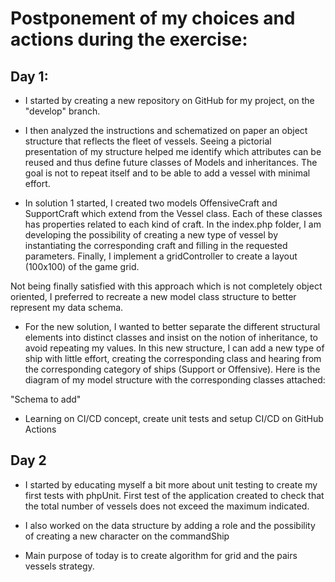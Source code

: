 # Postponement of my choices and actions during the exercise:

## Day 1:

- I started by creating a new repository on GitHub for my project, on the "develop" branch.

- I then analyzed the instructions and schematized on paper an object structure that reflects the fleet of vessels. Seeing a pictorial presentation of my structure helped me identify which attributes can be reused and thus define future classes of Models and inheritances. The goal is not to repeat itself and to be able to add a vessel with minimal effort.

- In solution 1 started, I created two models OffensiveCraft and SupportCraft which extend from the Vessel class. Each of these classes has properties related to each kind of craft. In the index.php folder, I am developing the possibility of creating a new type of vessel by instantiating the corresponding craft and filling in the requested parameters. Finally, I implement a gridController to create a layout (100x100) of the game grid.

Not being finally satisfied with this approach which is not completely object oriented, I preferred to recreate a new model class structure to better represent my data schema.

- For the new solution, I wanted to better separate the different structural elements into distinct classes and insist on the notion of inheritance, to avoid repeating my values. In this new structure, I can add a new type of ship with little effort, creating the corresponding class and hearing from the corresponding category of ships (Support or Offensive).
Here is the diagram of my model structure with the corresponding classes attached:

"Schema to add"

- Learning on CI/CD concept, create unit tests and setup CI/CD on GitHub Actions


## Day 2

- I started by educating myself a bit more about unit testing to create my first tests with phpUnit. First test of the application created to check that the total number of vessels does not exceed the maximum indicated.

- I also worked on the data structure by adding a role and the possibility of creating a new character on the commandShip
- Main purpose of today is to create algorithm for grid and the pairs vessels strategy.
